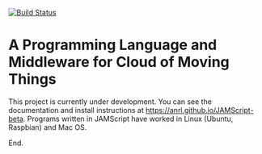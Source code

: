 [![Build Status](https://travis-ci.org/anrl/JAMScript.svg?branch=master)](https://travis-ci.org/anrl/JAMScript)


# A Programming Language and Middleware for Cloud of Moving Things

This project is currently under development. You can see the documentation and install instructions at https://anrl.github.io/JAMScript-beta.
Programs written in JAMScript have worked in Linux (Ubuntu, Raspbian) and Mac OS.

End.
